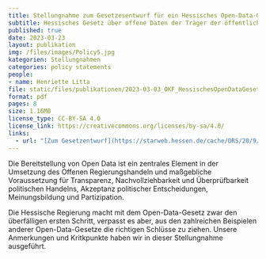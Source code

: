 ```yaml
---
title: Stellungnahme zum Gesetzesentwurf für ein Hessisches Open-Data-Gesetz
subtitle: Hessisches Gesetz über offene Daten der Träger der öffentlichen Verwaltung (Hessisches Open-Data-Gesetz – HODaG)
published: true
date: 2023-03-23
layout: publikation
img: /files/images/Policy5.jpg
kategorien: Stellungnahmen
categories: policy statements
people:
- name: Henriette Litta
file: static/files/publikationen/2023-03-03_OKF_HessischesOpenDataGesetz_Stellungnahme.pdf
format: pdf
pages: 8
size: 1.16MB
license_type: CC-BY-SA 4.0
license_link: https://creativecommons.org/licenses/by-sa/4.0/
links: 
  - url: "[Zum Gesetzentwurf](https://starweb.hessen.de/cache/DRS/20/9/10379.pdf)"
---
```


Die Bereitstellung von Open Data ist ein zentrales Element in der Umsetzung des Offenen Regierungshandeln und maßgebliche Voraussetzung für Transparenz, Nachvollziehbarkeit und Überprüfbarkeit politischen Handelns, Akzeptanz politischer Entscheidungen, Meinungsbildung und Partizipation.
 
Die Hessische Regierung macht mit dem Open-Data-Gesetz zwar den überfälligen ersten Schritt, verpasst es aber, aus den zahlreichen Beispielen anderer Open-Data-Gesetze die richtigen Schlüsse zu ziehen. Unsere Anmerkungen und Kritkpunkte haben wir in dieser Stellungnahme ausgeführt. 
